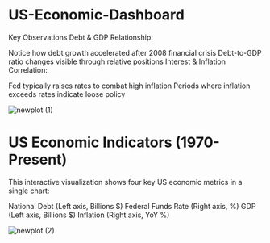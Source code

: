 # US-Economic-Dashboard

Key Observations
Debt & GDP Relationship:

Notice how debt growth accelerated after 2008 financial crisis
Debt-to-GDP ratio changes visible through relative positions
Interest & Inflation Correlation:

Fed typically raises rates to combat high inflation
Periods where inflation exceeds rates indicate loose policy


![newplot (1)](https://github.com/user-attachments/assets/8c8fef85-9cc4-47be-9735-f74f4a04c69f)

# US Economic Indicators (1970-Present)
This interactive visualization shows four key US economic metrics in a single chart:

National Debt (Left axis, Billions $)
Federal Funds Rate (Right axis, %)
GDP (Left axis, Billions $)
Inflation (Right axis, YoY %)

![newplot (2)](https://github.com/user-attachments/assets/9dc9daf4-3015-486a-b00c-bcdd673b9dfc)
